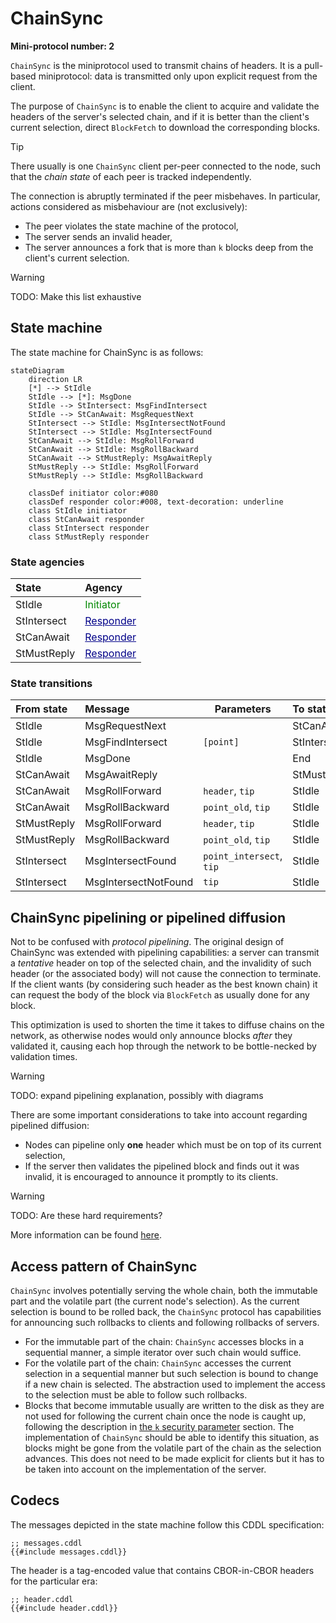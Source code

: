 # ChainSync

**Mini-protocol number: 2**

`ChainSync` is the miniprotocol used to transmit chains of headers. It is a
pull-based miniprotocol: data is transmitted only upon explicit request from the
client.

The purpose of `ChainSync` is to enable the client to acquire and validate the
headers of the server's selected chain, and if it is better than the client's
current selection, direct `BlockFetch` to download the corresponding blocks.

> [!TIP]
>
> There usually is one `ChainSync` client per-peer connected to the node, such
> that the _chain state_ of each peer is tracked independently.

The connection is abruptly terminated if the peer misbehaves. In particular,
actions considered as misbehaviour are (not exclusively):

- The peer violates the state machine of the protocol,
- The server sends an invalid header,
- The server announces a fork that is more than `k` blocks deep from the
  client's current selection.

> [!WARNING]
>
> TODO: Make this list exhaustive

## State machine

The state machine for ChainSync is as follows:

```mermaid
stateDiagram
    direction LR
    [*] --> StIdle
    StIdle --> [*]: MsgDone
    StIdle --> StIntersect: MsgFindIntersect
    StIdle --> StCanAwait: MsgRequestNext
    StIntersect --> StIdle: MsgIntersectNotFound
    StIntersect --> StIdle: MsgIntersectFound
    StCanAwait --> StIdle: MsgRollForward
    StCanAwait --> StIdle: MsgRollBackward
    StCanAwait --> StMustReply: MsgAwaitReply
    StMustReply --> StIdle: MsgRollForward
    StMustReply --> StIdle: MsgRollBackward

    classDef initiator color:#080
    classDef responder color:#008, text-decoration: underline
    class StIdle initiator
    class StCanAwait responder
    class StIntersect responder
    class StMustReply responder
```

### State agencies

| State       | Agency                                                              |
| :---------- | :------------------------------------------------------------------ |
| StIdle      | <span style="color:#080">Initiator</span>                           |
| StIntersect | <span style="color:#008;text-decoration:underline">Responder</span> |
| StCanAwait  | <span style="color:#008;text-decoration:underline">Responder</span> |
| StMustReply | <span style="color:#008;text-decoration:underline">Responder</span> |

### State transitions

| From state  | Message              | Parameters               | To state    |
| :---------- | :------------------- | ------------------------ | :---------- |
| StIdle      | MsgRequestNext       |                          | StCanAwait  |
| StIdle      | MsgFindIntersect     | `[point]`                | StIntersect |
| StIdle      | MsgDone              |                          | End         |
| StCanAwait  | MsgAwaitReply        |                          | StMustReply |
| StCanAwait  | MsgRollForward       | `header`, `tip`          | StIdle      |
| StCanAwait  | MsgRollBackward      | `point_old`, `tip`       | StIdle      |
| StMustReply | MsgRollForward       | `header`, `tip`          | StIdle      |
| StMustReply | MsgRollBackward      | `point_old`, `tip`       | StIdle      |
| StIntersect | MsgIntersectFound    | `point_intersect`, `tip` | StIdle      |
| StIntersect | MsgIntersectNotFound | `tip`                    | StIdle      |

## ChainSync pipelining or pipelined diffusion

Not to be confused with _protocol pipelining_. The original design of ChainSync
was extended with pipelining capabilities: a server can transmit a _tentative_
header on top of the selected chain, and the invalidity of such header (or the
associated body) will not cause the connection to terminate. If the client wants
(by considering such header as the best known chain) it can request the body of
the block via `BlockFetch` as usually done for any block.

This optimization is used to shorten the time it takes to diffuse chains on the
network, as otherwise nodes would only announce blocks _after_ they validated
it, causing each hop through the network to be bottle-necked by validation
times.

> [!WARNING]
>
> TODO: expand pipelining explanation, possibly with diagrams

There are some important considerations to take into account regarding pipelined
diffusion:

- Nodes can pipeline only **one** header which must be on top of its current
  selection,
- If the server then validates the pipelined block and finds out it was invalid,
  it is encouraged to announce it promptly to its clients.

> [!WARNING]
>
> TODO: Are these hard requirements?

More information can be found [here][pipelining].

## Access pattern of ChainSync

`ChainSync` involves potentially serving the whole chain, both the immutable
part and the volatile part (the current node's selection). As the current
selection is bound to be rolled back, the `ChainSync` protocol has capabilities
for announcing such rollbacks to clients and following rollbacks of servers.

- For the immutable part of the chain: `ChainSync` accesses blocks in a
  sequential manner, a simple iterator over such chain would suffice.
- For the volatile part of the chain: `ChainSync` accesses the current
  selection in a sequential manner but such selection is bound to
  change if a new chain is selected. The abstraction used to implement
  the access to the selection must be able to follow such rollbacks.
- Blocks that become immutable usually are written to the disk as they are not
  used for following the current chain once the node is caught up, following the
  description in [the `k` security parameter][k-secparam] section. The
  implementation of `ChainSync` should be able to identify this situation, as
  blocks might be gone from the volatile part of the chain as the selection
  advances. This does not need to be made explicit for clients but it has to be
  taken into account on the implementation of the server.

## Codecs

The messages depicted in the state machine follow this CDDL specification:

```cddl
;; messages.cddl
{{#include messages.cddl}}
```

The header is a tag-encoded value that contains CBOR-in-CBOR headers
for the particular era:

```cddl
;; header.cddl
{{#include header.cddl}}
```

<!-- iohk.io links return 403 "if you are not a human" -->

<!-- markdown-link-check-disable-next-line -->

[k-secparam]: ../../../consensus/chainsel.md#the-k-security-parameter
[pipelining]: https://iohk.io/en/blog/posts/2022/02/01/introducing-pipelining-cardanos-consensus-layer-scaling-solution/
